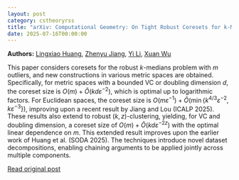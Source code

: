 ```yaml
---
layout: post
category: cstheoryrss
title: "arXiv: Computational Geometry: On Tight Robust Coresets for k-Medians Clustering"
date: 2025-07-16T00:00:00
---
```


**Authors:** [Lingxiao Huang](https://dblp.uni-trier.de/search?q=Lingxiao+Huang), [Zhenyu Jiang](https://dblp.uni-trier.de/search?q=Zhenyu+Jiang), [Yi Li](https://dblp.uni-trier.de/search?q=Yi+Li), [Xuan Wu](https://dblp.uni-trier.de/search?q=Xuan+Wu)

This paper considers coresets for the robust $k$-medians problem with $m$
outliers, and new constructions in various metric spaces are obtained.
Specifically, for metric spaces with a bounded VC or doubling dimension $d$,
the coreset size is $O(m) + \tilde{O}(kd\varepsilon^{-2})$, which is optimal up
to logarithmic factors. For Euclidean spaces, the coreset size is
$O(m\varepsilon^{-1}) +
\tilde{O}(\min\{k^{4/3}\varepsilon^{-2},k\varepsilon^{-3}\})$, improving upon a
recent result by Jiang and Lou (ICALP 2025). These results also extend to
robust $(k,z)$-clustering, yielding, for VC and doubling dimension, a coreset
size of $O(m) + \tilde{O}(kd\varepsilon^{-2z})$ with the optimal linear
dependence on $m$. This extended result improves upon the earlier work of Huang
et al. (SODA 2025). The techniques introduce novel dataset decompositions,
enabling chaining arguments to be applied jointly across multiple components.

[Read original post](http://arxiv.org/abs/2507.11260v1)
